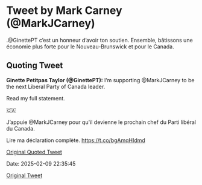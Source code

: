# Tweet by Mark Carney (@MarkJCarney)

.@GinettePT c’est un honneur d’avoir ton soutien. Ensemble, bâtissons une économie plus forte pour le Nouveau-Brunswick et pour le Canada.

## Quoting Tweet

**Ginette Petitpas Taylor (@GinettePT):** I’m supporting @MarkJCarney to be the next Liberal Party of Canada leader. 

Read my full statement.

🇨🇦

J’appuie @MarkJCarney pour qu'il devienne le prochain chef du Parti libéral du Canada. 

Lire ma déclaration complète. https://t.co/bgAmqHIdmd

[Original Quoted Tweet](https://x.com/GinettePT/status/1888700052052557871)

Date: 2025-02-09 22:35:45

[Original Tweet](https://x.com/MarkJCarney/status/1888718455420928167)
